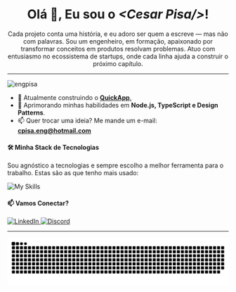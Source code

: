<h1 align="center">Olá 👋, Eu sou o <i>&lt;Cesar Pisa/&gt;</i>!</h1>

<p align="center">
  Cada projeto conta uma história, e eu adoro ser quem a escreve — mas não com palavras. Sou um engenheiro, em formação, apaixonado por transformar conceitos em produtos resolvam problemas. Atuo com entusiasmo no ecossistema de startups, onde cada linha ajuda a construir o próximo capítulo.
</p>

---

<p align="left">
  <img src="https://komarev.com/ghpvc/?username=engPisa&label=Profile%20views&color=0e75b6&style=flat" alt="engpisa" />
</p>

- 🚀 Atualmente construindo o <a href="https://github.com/pisium"> **QuickApp**.</a> 
- 🌱 Aprimorando minhas habilidades em **Node.js, TypeScript e Design Patterns**.
- 📫 Quer trocar uma ideia? Me mande um e-mail: **[cpisa.eng@hotmail.com](mailto:cpisa.eng@hotmail.com)**

#### 🛠️ Minha Stack de Tecnologias

Sou agnóstico a tecnologias e sempre escolho a melhor ferramenta para o trabalho. Estas são as que tenho mais usado:

<p>
  <img src="https://skillicons.dev/icons?i=js,nodejs,ts,nextjs,python,java,docker,azure&perline=8" alt="My Skills"/>
</p>

#### 📫 Vamos Conectar?

<p>
  <a href="https://linkedin.com/in/engpisa" target="_blank">
    <img src="https://skillicons.dev/icons?i=linkedin" alt="LinkedIn" style="text-decoration: none"/>
  </a>
  <a href="https://discord.gg/u9QY7ZDbZQ" target="_blank">
    <img src="https://skillicons.dev/icons?i=discord" alt="Discord"/>
  </a>
</p>

---

<picture>
  <source media="(prefers-color-scheme: dark)" srcset="https://raw.githubusercontent.com/devPisa/devPisa/output/github-contribution-grid-snake-dark.svg">
  <source media="(prefers-color-scheme: light)" srcset="https://raw.githubusercontent.com/devPisa/devPisa/output/github-contribution-grid-snake.svg">
  <img alt="github contribution grid snake animation" src="https://raw.githubusercontent.com/devPisa/devPisa/output/github-contribution-grid-snake.svg">
</picture>





  
